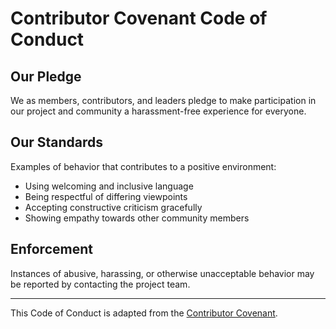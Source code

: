 # Contributor Covenant Code of Conduct

## Our Pledge
We as members, contributors, and leaders pledge to make participation in our project and community a harassment-free experience for everyone.

## Our Standards
Examples of behavior that contributes to a positive environment:
- Using welcoming and inclusive language
- Being respectful of differing viewpoints
- Accepting constructive criticism gracefully
- Showing empathy towards other community members

## Enforcement
Instances of abusive, harassing, or otherwise unacceptable behavior may be reported by contacting the project team.

---

This Code of Conduct is adapted from the [Contributor Covenant](https://www.contributor-covenant.org/).
